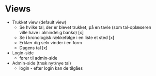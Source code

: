 # Views

- Trukket view (default view)
  - Se hvilke tal, der er blevet trukket, på en tavle (som tal-oplæseren ville have i almindelig banko) [x]
  - Se i kronologisk rækkefølge i en liste et sted [x]
  - Erklær dig selv vinder i en form
  - Dagens tal [x]
- Login-side
  - fører til admin-side
- Admin-side (træk nyt/nye tal)
  - login - efter login kan de tilgåes
  
